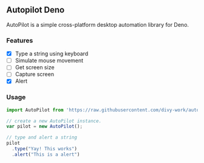 ## Autopilot Deno

AutoPilot is a simple cross-platform desktop automation library for Deno.

### Features

- [x] Type a string using keyboard
- [ ] Simulate mouse movement
- [ ] Get screen size
- [ ] Capture screen
- [x] Alert

### Usage

```typescript
import AutoPilot from 'https://raw.githubusercontent.com/divy-work/autopilot-deno/master/mod.ts';

// create a new AutoPilot instance.
var pilot = new AutoPilot();

// type and alert a string
pilot
  .type("Yay! This works")
  .alert("This is a alert")
```

